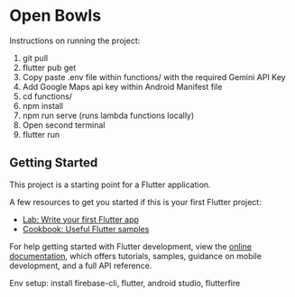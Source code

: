 # Open Bowls

Instructions on running the project:
1. git pull
2. flutter pub get
3. Copy paste .env file within functions/ with the required Gemini API Key
4. Add Google Maps api key within Android Manifest file
5. cd functions/
6. npm install
7. npm run serve (runs lambda functions locally)
8. Open second terminal
9. flutter run

## Getting Started

This project is a starting point for a Flutter application.

A few resources to get you started if this is your first Flutter project:

- [Lab: Write your first Flutter app](https://docs.flutter.dev/get-started/codelab)
- [Cookbook: Useful Flutter samples](https://docs.flutter.dev/cookbook)

For help getting started with Flutter development, view the
[online documentation](https://docs.flutter.dev/), which offers tutorials,
samples, guidance on mobile development, and a full API reference.

Env setup:
install firebase-cli, flutter, android studio, flutterfire
